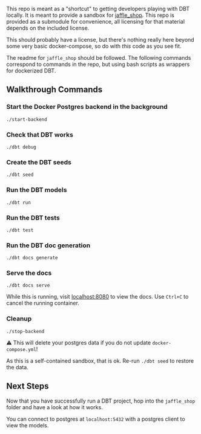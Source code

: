 This repo is meant as a "shortcut" to getting developers playing with DBT locally.
It is meant to provide a sandbox for [jaffle_shop](https://github.com/dbt-labs/jaffle_shop).
This repo is provided as a submodule for convenience, all licensing for that material depends on the included license.

This should probably have a license, but there's nothing really here beyond some very basic docker-compose, so do with _this_ code as you see fit.

The readme for `jaffle_shop` should be followed.
The following commands correspond to commands in the repo, but using bash scripts as wrappers for dockerized DBT.

## Walkthrough Commands
### Start the Docker Postgres backend in the background
`./start-backend`

### Check that DBT works
`./dbt debug`

### Create the DBT seeds
`./dbt seed`

### Run the DBT models
`./dbt run`

### Run the DBT tests
`./dbt test`

### Run the DBT doc generation
`./dbt docs generate`

### Serve the docs
`./dbt docs serve`

While this is running, visit [localhost:8080](http://localhost:8080) to view the docs.
Use `Ctrl+C` to cancel the running container.

### Cleanup
`./stop-backend`

:warning: This will delete your postgres data if you do not update `docker-compose.yml`!

As this is a self-contained sandbox, that is ok.  Re-run `./dbt seed` to restore the data.

## Next Steps
Now that you have successfully run a DBT project, hop into the `jaffle_shop` folder and have a look at how it works.

You can connect to postgres at `localhost:5432` with a postgres client to view the models.